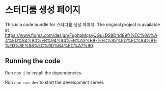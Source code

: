 
  # 스터디룸 생성 페이지

  This is a code bundle for 스터디룸 생성 페이지. The original project is available at https://www.figma.com/design/FuphpMqsyQGuLDS9D4d89f/%EC%8A%A4%ED%84%B0%EB%94%94%EB%A3%B8-%EC%83%9D%EC%84%B1-%ED%8E%98%EC%9D%B4%EC%A7%80.

  ## Running the code

  Run `npm i` to install the dependencies.

  Run `npm run dev` to start the development server.
  